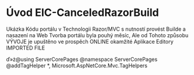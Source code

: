 ﻿# Úvod   EIC-CanceledRazorBuild  

Ukázka Kódu portálu v Technologii Razor/MVC s nutností provést Builde a nasazení na Web
Tvorba portálu byla pouhý měsíc, Ale od Tohoto způsobu VÝVOJE je upuštěno
ve prospěch ONLINE okamžité Aplikace Editory
IMPORTED FILE

ď»ż@using ServerCorePages
@namespace ServerCorePages
@addTagHelper *, Microsoft.AspNetCore.Mvc.TagHelpers
